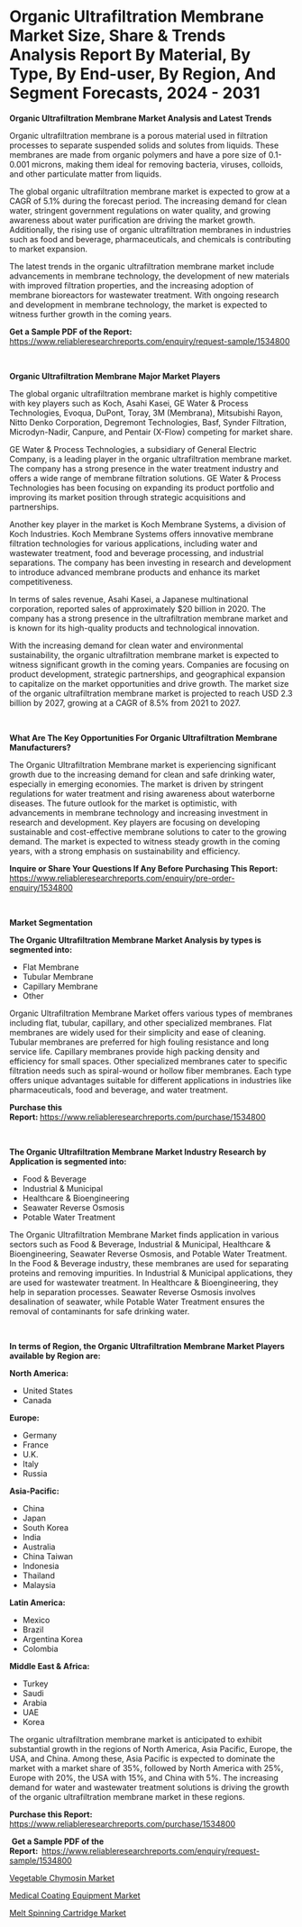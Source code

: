 <p><h1>Organic Ultrafiltration Membrane Market Size, Share & Trends Analysis Report By Material, By Type, By End-user, By Region, And Segment Forecasts, 2024 - 2031</h1></p><p><strong>Organic Ultrafiltration Membrane Market Analysis and Latest Trends</strong></p>
<p><p>Organic ultrafiltration membrane is a porous material used in filtration processes to separate suspended solids and solutes from liquids. These membranes are made from organic polymers and have a pore size of 0.1-0.001 microns, making them ideal for removing bacteria, viruses, colloids, and other particulate matter from liquids.</p><p>The global organic ultrafiltration membrane market is expected to grow at a CAGR of 5.1% during the forecast period. The increasing demand for clean water, stringent government regulations on water quality, and growing awareness about water purification are driving the market growth. Additionally, the rising use of organic ultrafiltration membranes in industries such as food and beverage, pharmaceuticals, and chemicals is contributing to market expansion.</p><p>The latest trends in the organic ultrafiltration membrane market include advancements in membrane technology, the development of new materials with improved filtration properties, and the increasing adoption of membrane bioreactors for wastewater treatment. With ongoing research and development in membrane technology, the market is expected to witness further growth in the coming years.</p></p>
<p><strong>Get a Sample PDF of the Report:&nbsp;</strong> <a href="https://www.reliableresearchreports.com/enquiry/request-sample/1534800">https://www.reliableresearchreports.com/enquiry/request-sample/1534800</a></p>
<p>&nbsp;</p>
<p><strong>Organic Ultrafiltration Membrane Major Market Players</strong></p>
<p><p>The global organic ultrafiltration membrane market is highly competitive with key players such as Koch, Asahi Kasei, GE Water & Process Technologies, Evoqua, DuPont, Toray, 3M (Membrana), Mitsubishi Rayon, Nitto Denko Corporation, Degremont Technologies, Basf, Synder Filtration, Microdyn-Nadir, Canpure, and Pentair (X-Flow) competing for market share.</p><p>GE Water & Process Technologies, a subsidiary of General Electric Company, is a leading player in the organic ultrafiltration membrane market. The company has a strong presence in the water treatment industry and offers a wide range of membrane filtration solutions. GE Water & Process Technologies has been focusing on expanding its product portfolio and improving its market position through strategic acquisitions and partnerships.</p><p>Another key player in the market is Koch Membrane Systems, a division of Koch Industries. Koch Membrane Systems offers innovative membrane filtration technologies for various applications, including water and wastewater treatment, food and beverage processing, and industrial separations. The company has been investing in research and development to introduce advanced membrane products and enhance its market competitiveness.</p><p>In terms of sales revenue, Asahi Kasei, a Japanese multinational corporation, reported sales of approximately $20 billion in 2020. The company has a strong presence in the ultrafiltration membrane market and is known for its high-quality products and technological innovation.</p><p>With the increasing demand for clean water and environmental sustainability, the organic ultrafiltration membrane market is expected to witness significant growth in the coming years. Companies are focusing on product development, strategic partnerships, and geographical expansion to capitalize on the market opportunities and drive growth. The market size of the organic ultrafiltration membrane market is projected to reach USD 2.3 billion by 2027, growing at a CAGR of 8.5% from 2021 to 2027.</p></p>
<p>&nbsp;</p>
<p><strong>What Are The Key Opportunities For Organic Ultrafiltration Membrane Manufacturers?</strong></p>
<p><p>The Organic Ultrafiltration Membrane market is experiencing significant growth due to the increasing demand for clean and safe drinking water, especially in emerging economies. The market is driven by stringent regulations for water treatment and rising awareness about waterborne diseases. The future outlook for the market is optimistic, with advancements in membrane technology and increasing investment in research and development. Key players are focusing on developing sustainable and cost-effective membrane solutions to cater to the growing demand. The market is expected to witness steady growth in the coming years, with a strong emphasis on sustainability and efficiency.</p></p>
<p><strong>Inquire or Share Your Questions If Any Before Purchasing This Report:</strong> <a href="https://www.reliableresearchreports.com/enquiry/pre-order-enquiry/1534800">https://www.reliableresearchreports.com/enquiry/pre-order-enquiry/1534800</a></p>
<p>&nbsp;</p>
<p><strong>Market Segmentation</strong></p>
<p><strong>The Organic Ultrafiltration Membrane Market Analysis by types is segmented into:</strong></p>
<p><ul><li>Flat Membrane</li><li>Tubular Membrane</li><li>Capillary Membrane</li><li>Other</li></ul></p>
<p><p>Organic Ultrafiltration Membrane Market offers various types of membranes including flat, tubular, capillary, and other specialized membranes. Flat membranes are widely used for their simplicity and ease of cleaning. Tubular membranes are preferred for high fouling resistance and long service life. Capillary membranes provide high packing density and efficiency for small spaces. Other specialized membranes cater to specific filtration needs such as spiral-wound or hollow fiber membranes. Each type offers unique advantages suitable for different applications in industries like pharmaceuticals, food and beverage, and water treatment.</p></p>
<p><strong>Purchase this Report:&nbsp;</strong><a href="https://www.reliableresearchreports.com/purchase/1534800">https://www.reliableresearchreports.com/purchase/1534800</a></p>
<p>&nbsp;</p>
<p><strong>The Organic Ultrafiltration Membrane Market Industry Research by Application is segmented into:</strong></p>
<p><ul><li>Food & Beverage</li><li>Industrial & Municipal</li><li>Healthcare & Bioengineering</li><li>Seawater Reverse Osmosis</li><li>Potable Water Treatment</li></ul></p>
<p><p>The Organic Ultrafiltration Membrane Market finds application in various sectors such as Food & Beverage, Industrial & Municipal, Healthcare & Bioengineering, Seawater Reverse Osmosis, and Potable Water Treatment. In the Food & Beverage industry, these membranes are used for separating proteins and removing impurities. In Industrial & Municipal applications, they are used for wastewater treatment. In Healthcare & Bioengineering, they help in separation processes. Seawater Reverse Osmosis involves desalination of seawater, while Potable Water Treatment ensures the removal of contaminants for safe drinking water.</p></p>
<p>&nbsp;</p>
<p><strong>In terms of Region, the Organic Ultrafiltration Membrane Market Players available by Region are:</strong></p>
<p>
    <p> <strong> North America: </strong>
        <ul>
            <li>United States</li>
            <li>Canada</li>
        </ul>
        </p> 
    <p> <strong> Europe: </strong>
        <ul>
            <li>Germany</li>
            <li>France</li>
            <li>U.K.</li>
            <li>Italy</li>
            <li>Russia</li>
        </ul>
        </p> 
    <p> <strong> Asia-Pacific: </strong>
        <ul>
            <li>China</li>
            <li>Japan</li>
            <li>South Korea</li>
            <li>India</li>
            <li>Australia</li>
            <li>China Taiwan</li>
            <li>Indonesia</li>
            <li>Thailand</li>
            <li>Malaysia</li>
        </ul>
        </p> 
    <p> <strong> Latin America: </strong>
        <ul>
            <li>Mexico</li>
            <li>Brazil</li>
            <li>Argentina Korea</li>
            <li>Colombia</li>
        </ul>
        </p> 
    <p> <strong> Middle East & Africa: </strong>
        <ul>
            <li>Turkey</li>
            <li>Saudi</li>
            <li>Arabia</li>
            <li>UAE</li>
            <li>Korea</li>
        </ul>
    </p>
    </p>
<p><p>The organic ultrafiltration membrane market is anticipated to exhibit substantial growth in the regions of North America, Asia Pacific, Europe, the USA, and China. Among these, Asia Pacific is expected to dominate the market with a market share of 35%, followed by North America with 25%, Europe with 20%, the USA with 15%, and China with 5%. The increasing demand for water and wastewater treatment solutions is driving the growth of the organic ultrafiltration membrane market in these regions.</p></p>
<p><strong>Purchase this Report: </strong><a href="https://www.reliableresearchreports.com/purchase/1534800">https://www.reliableresearchreports.com/purchase/1534800</a></p>
<p>&nbsp;<strong>Get a Sample PDF of the Report:&nbsp;&nbsp;</strong><a href="https://www.reliableresearchreports.com/enquiry/request-sample/1534800">https://www.reliableresearchreports.com/enquiry/request-sample/1534800</a></p>
<p><strong></strong></p>
<p><p><a href="https://github.com/kufem1/Market-Research-Report-List-1/blob/main/vegetable-chymosin-market.md">Vegetable Chymosin Market</a></p><p><a href="https://gentle-editor-9db.notion.site/Medical-Coating-Equipment-Market-Research-Report-Provides-thorough-Industry-Overview-which-offers-a-cbeb4ad763a041368c177a94eb5f5a75">Medical Coating Equipment Market</a></p><p><a href="https://github.com/singletonthaxterkelliehr2df/Market-Research-Report-List-1/blob/main/melt-spinning-cartridge-market.md">Melt Spinning Cartridge Market</a></p></p>